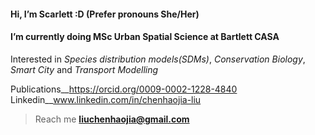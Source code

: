  #### Hi, I’m Scarlett :D  (Prefer pronouns She/Her)
 #### I’m currently doing **MSc Urban Spatial Science** at Bartlett CASA
 
Interested in
_Species distribution models(SDMs)_,
_Conservation Biology_,
_Smart City_ and _Transport Modelling_

Publications__https://orcid.org/0009-0002-1228-4840
Linkedin__www.linkedin.com/in/chenhaojia-liu
> Reach me  **liuchenhaojia@gmail.com** 
